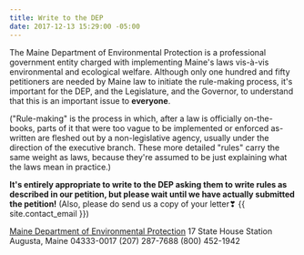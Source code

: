 ```yaml
---
title: Write to the DEP
date: 2017-12-13 15:29:00 -05:00
---
```


The Maine Department of Environmental Protection is a professional government entity charged with implementing Maine's laws vis-à-vis environmental and ecological welfare. Although only one hundred and fifty petitioners are needed by Maine law to initiate the rule-making process, it's important for the DEP, and the Legislature, and the Governor, to understand that this is an important issue to **everyone**.

("Rule-making" is the process in which, after a law is officially on-the-books, parts of it that were too vague to be implemented or enforced as-written are fleshed out by a non-legislative agency, usually under the direction of the executive branch. These more detailed "rules" carry the same weight as laws, because they're assumed to be just explaining what the laws mean in practice.)

**It's entirely appropriate to write to the DEP asking them to write rules as described in our petition, but please wait until we have actually submitted the petition!** (Also, please do send us a copy of your letter❣ {{ site.contact_email }})

[Maine Department of Environmental Protection](https://www1.maine.gov/dep/contact/index.html)
17 State House Station
Augusta, Maine 04333-0017
(207) 287-7688
(800) 452-1942